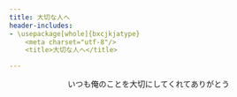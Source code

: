 ```yaml
---
title: 大切な人へ
header-includes:
- \usepackage[whole]{bxcjkjatype}
	<meta charset="utf-8"/>
	<title>大切な人へ</title>

---
```

<p style="text-align: center; font-family: 'Tsukushi A Round Gothic';">いつも俺のことを大切にしてくれてありがとう</p>